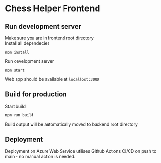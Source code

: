 # Chess Helper Frontend

## Run development server
Make sure you are in frontend root directory  
Install all dependecies
```
npm install
```
Run development server
```
npm start
```
Web app should be available at `localhost:3000`

## Build for production
Start build
```
npm run build
```
Build output will be automatically moved to backend root directory


## Deployment 
Deployment on Azure Web Service utilises Github Actions CI/CD on push to main - no manual action is needed.